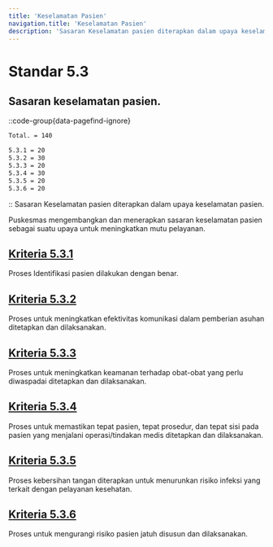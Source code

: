 ```yaml
---
title: 'Keselamatan Pasien'
navigation.title: 'Keselamatan Pasien'
description: 'Sasaran Keselamatan pasien diterapkan dalam upaya keselamatan pasien. Puskesmas mengembangkan dan menerapkan sasaran keselamatan pasien sebagai suatu upaya untuk meningkatkan mutu pelayanan. '
---
```


# Standar 5.3
## Sasaran keselamatan pasien. 
::code-group{data-pagefind-ignore}
```bash [Nilai]
Total. = 140
```
```bash [Kriteria]
5.3.1 = 20
5.3.2 = 30
5.3.3 = 20
5.3.4 = 30
5.3.5 = 20
5.3.6 = 20
```
::
Sasaran Keselamatan pasien diterapkan dalam upaya keselamatan pasien. 

Puskesmas mengembangkan dan menerapkan sasaran keselamatan pasien sebagai suatu upaya untuk meningkatkan mutu pelayanan. 

## [Kriteria 5.3.1](/5/3/1) 
Proses Identifikasi pasien dilakukan dengan benar. 

## [Kriteria 5.3.2](/5/3/2) 
Proses untuk meningkatkan efektivitas komunikasi dalam pemberian asuhan ditetapkan dan dilaksanakan. 

## [Kriteria 5.3.3](/5/3/3) 
Proses untuk meningkatkan keamanan terhadap obat-obat yang perlu diwaspadai ditetapkan dan dilaksanakan. 

## [Kriteria 5.3.4](/5/3/4) 
Proses untuk memastikan tepat pasien, tepat prosedur, dan tepat sisi pada pasien yang menjalani operasi/tindakan medis ditetapkan dan dilaksanakan. 

## [Kriteria 5.3.5](/5/3/5) 
Proses kebersihan tangan diterapkan untuk menurunkan risiko infeksi yang terkait dengan pelayanan kesehatan. 

## [Kriteria 5.3.6](/5/3/6) 
Proses untuk mengurangi risiko pasien jatuh disusun dan dilaksanakan. 

